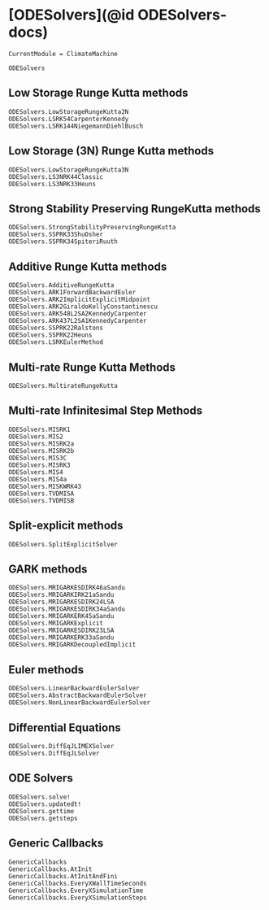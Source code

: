 # [ODESolvers](@id ODESolvers-docs)

```@meta
CurrentModule = ClimateMachine
```

```@docs
ODESolvers
```

## Low Storage Runge Kutta methods

```@docs
ODESolvers.LowStorageRungeKutta2N
ODESolvers.LSRK54CarpenterKennedy
ODESolvers.LSRK144NiegemannDiehlBusch
```

## Low Storage (3N) Runge Kutta methods

```@docs
ODESolvers.LowStorageRungeKutta3N
ODESolvers.LS3NRK44Classic
ODESolvers.LS3NRK33Heuns
```

## Strong Stability Preserving RungeKutta methods

```@docs
ODESolvers.StrongStabilityPreservingRungeKutta
ODESolvers.SSPRK33ShuOsher
ODESolvers.SSPRK34SpiteriRuuth
```

## Additive Runge Kutta methods

```@docs
ODESolvers.AdditiveRungeKutta
ODESolvers.ARK1ForwardBackwardEuler
ODESolvers.ARK2ImplicitExplicitMidpoint
ODESolvers.ARK2GiraldoKellyConstantinescu
ODESolvers.ARK548L2SA2KennedyCarpenter
ODESolvers.ARK437L2SA1KennedyCarpenter
ODESolvers.SSPRK22Ralstons
ODESolvers.SSPRK22Heuns
ODESolvers.LSRKEulerMethod
```

## Multi-rate Runge Kutta Methods

```@docs
ODESolvers.MultirateRungeKutta
```

## Multi-rate Infinitesimal Step Methods

```@docs
ODESolvers.MISRK1
ODESolvers.MIS2
ODESolvers.MISRK2a
ODESolvers.MISRK2b
ODESolvers.MIS3C
ODESolvers.MISRK3
ODESolvers.MIS4
ODESolvers.MIS4a
ODESolvers.MISKWRK43
ODESolvers.TVDMISA
ODESolvers.TVDMISB
```

## Split-explicit methods

```@docs
ODESolvers.SplitExplicitSolver
```

## GARK methods

```@docs
ODESolvers.MRIGARKESDIRK46aSandu
ODESolvers.MRIGARKIRK21aSandu
ODESolvers.MRIGARKESDIRK24LSA
ODESolvers.MRIGARKESDIRK34aSandu
ODESolvers.MRIGARKERK45aSandu
ODESolvers.MRIGARKExplicit
ODESolvers.MRIGARKESDIRK23LSA
ODESolvers.MRIGARKERK33aSandu
ODESolvers.MRIGARKDecoupledImplicit
```

## Euler methods

```@docs
ODESolvers.LinearBackwardEulerSolver
ODESolvers.AbstractBackwardEulerSolver
ODESolvers.NonLinearBackwardEulerSolver
```

## Differential Equations

```@docs
ODESolvers.DiffEqJLIMEXSolver
ODESolvers.DiffEqJLSolver
```

## ODE Solvers

```@docs
ODESolvers.solve!
ODESolvers.updatedt!
ODESolvers.gettime
ODESolvers.getsteps
```

## Generic Callbacks

```@docs
GenericCallbacks
GenericCallbacks.AtInit
GenericCallbacks.AtInitAndFini
GenericCallbacks.EveryXWallTimeSeconds
GenericCallbacks.EveryXSimulationTime
GenericCallbacks.EveryXSimulationSteps
```
